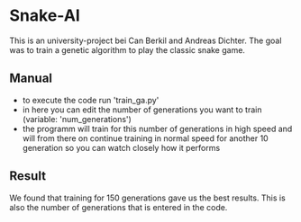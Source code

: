 # Snake-AI
This is an university-project bei Can Berkil and Andreas Dichter. The goal was to train a genetic algorithm to play the classic snake game.

## Manual
- to execute the code run 'train_ga.py'
- in here you can edit the number of generations you want to train (variable: 'num_generations')
- the programm will train for this number of generations in high speed and will from there on continue training in normal speed for another 10 generation so you can watch closely how it performs

## Result
We found that training for 150 generations gave us the best results. This is also the number of generations that is entered in the code.